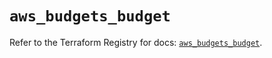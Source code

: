 # `aws_budgets_budget`

Refer to the Terraform Registry for docs: [`aws_budgets_budget`](https://registry.terraform.io/providers/hashicorp/aws/5.45.0/docs/resources/budgets_budget).
